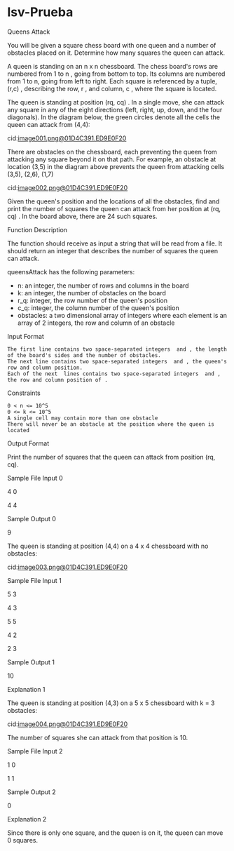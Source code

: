 # lsv-Prueba

Queens Attack

 

You will be given a square chess board with one queen and a number of obstacles placed on it. Determine how many squares the queen can attack.

 

A queen is standing on an n x n  chessboard. The chess board's rows are numbered from 1 to n , going from bottom to top. Its columns are numbered from 1 to n, going from left to right. Each square is referenced by a tuple, (r,c) , describing the row, r , and column, c , where the square is located.

 

The queen is standing at position (rq, cq) . In a single move, she can attack any square in any of the eight directions (left, right, up, down, and the four diagonals). In the diagram below, the green circles denote all the cells the queen can attack from (4,4):

 

cid:image001.png@01D4C391.ED9E0F20

 

There are obstacles on the chessboard, each preventing the queen from attacking any square beyond it on that path. For example, an obstacle at location (3,5)  in the diagram above prevents the queen from attacking cells (3,5), (2,6), (1,7)

 

cid:image002.png@01D4C391.ED9E0F20

 

Given the queen's position and the locations of all the obstacles, find and print the number of squares the queen can attack from her position at (rq, cq) . In the board above, there are 24 such squares.

 

Function Description

The function should receive as input a string that will be read from a file. It should return an integer that describes the number of squares the queen can attack.

queensAttack has the following parameters: 
- n: an integer, the number of rows and columns in the board 
- k: an integer, the number of obstacles on the board 
- r_q: integer, the row number of the queen's position 
- c_q: integer, the column number of the queen's position 
- obstacles: a two dimensional array of integers where each element is an array of 2 integers, the row and column of an obstacle

Input Format

    The first line contains two space-separated integers  and , the length of the board's sides and the number of obstacles.
    The next line contains two space-separated integers  and , the queen's row and column position.
    Each of the next  lines contains two space-separated integers  and , the row and column position of .

Constraints

    0 < n <= 10^5
    0 <= k <= 10^5
    A single cell may contain more than one obstacle
    There will never be an obstacle at the position where the queen is located

Output Format

Print the number of squares that the queen can attack from position (rq, cq).

Sample File Input 0

4 0

4 4

Sample Output 0

9

The queen is standing at position (4,4)  on a 4 x 4  chessboard with no obstacles:

cid:image003.png@01D4C391.ED9E0F20

Sample File Input 1

5 3

4 3

5 5

4 2

2 3

Sample Output 1

10

Explanation 1

The queen is standing at position (4,3)  on a 5 x 5 chessboard with k = 3  obstacles:

cid:image004.png@01D4C391.ED9E0F20

The number of squares she can attack from that position is 10.

Sample File Input 2

1 0

1 1

Sample Output 2

0

Explanation 2

Since there is only one square, and the queen is on it, the queen can move 0 squares. 
